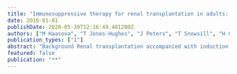```yaml
---
title: "Immunosuppressive therapy for renal transplantation in adults: a systematic review and network meta-analyses."
date: 2016-01-01
publishDate: 2020-05-30T12:16:49.481200Z
authors: ["M Haasova", "T Jones-Hughes", "J Peters", "T Snowsill", "H Coelho", "L Crathorne", "R Mujica Mota", "J Varley-Campbell", "N Huxley", "J Moore", "M Allwood", "J Lowe", "C Hyde", "M Hoyle", "M Bond", "R anderson"]
publication_types: ["1"]
abstract: "Background Renal transplantation accompanied with induction and maintenance immunosuppressive therapy is the preferred option in end stage kidney disease due to improved duration and quality of life when compared to dialysis. The National Institute for Health and Care Excellence conducted a technology appraisal to update a previous guidance for the NHS in England on the use of immunosuppressive agents in adult kidney transplantation (TA85). We present the results of the systematic review conducted as part of the appraisal. Methods The evidence for the clinical effectiveness of basiliximab (BAS) and rabbit anti-human thymocyte immunoglobulin (rATG) as induction therapy, and immediate-release tacrolimus (TAC), prolonged-release tacrolimus (TAC PR), belatacept (BEL), mycophenolate mofetil (MMF), mycophenolate sodium (MPS), sirolimus (SRL), and everolimus (EVL) as maintenance therapy in adult renal transplantation was reviewed. Searches were conducted in Medline (OVID), Embase (OVID), CENTRAL (Wiley) and Web of Science (ISI), CDSR, DARE and HTA (The Cochrane Library via Wiley) and HMIC (OVID). Included studies were selected according to predefined methods and criteria. Outcomes evaluated were mortality, biopsy-proven acute rejection (BPAR), graft function and graft loss. Included studies were extracted and quality appraised. Data were tabulated, discussed narratively and, where appropriate, network meta-analyses (NMAs) were undertaken within a Bayesian framework. For NMAs assessing the effectiveness of induction therapy, the reference treatment was no induction/placebo. For NMAs evaluating the effectiveness of maintenance therapy, the reference treatment was ciclosporin (CSA) + azathioprine (AZA). Results Eighty-six RCTs of variable quality were included. Compared with placebo/no induction, rATG and BAS appeared more effective in reducing BPAR, but the evidence does not suggest a statistically significant difference between the two treatments. None of the maintenance regimens performed consistently well on all outcomes. BEL+MMF appeared more effective than TAC+MMF and SRL+MMF at reducing mortality. MMF+CSA, TAC+MMF, SRL+TAC, TAC+AZA and EVL+CSA appeared more effective than CSA+AZA and EVL+MPS at reducing BPAR. SRL+AZA, TAC+AZA, TAC+MMF and BEL+MMF appeared more effective in improving graft function than CSA+AZA and MMF+CSA. Conclusions Despite the high number of included studies there is limited conclusive evidence on the clinical effectiveness of induction or maintenance therapies. Compared with placebo/no induction, we found evidence that rATG and BAS were more effective in reducing BPAR. With regard to maintenance therapy, the NMAs showed none of the maintenance regimens performed consistently well on all four outcomes and a great deal of heterogeneity was noted. High quality, better reported, longer-term RCTs sufficiently powered for subgroup analysis are needed.  Acknowledgements This project was funded by the NIHR Health Technology Assessment Programme (project number 09/46/01). It will be published in full in Health Technology Assessment journal (in press). See the HTA Programme website (www.hta.ac.uk ) for further project information. The views and opinions expressed therein are those of the authors and do not necessarily reflect those of the Department of Health."
featured: false
publication: "**"
---
```


